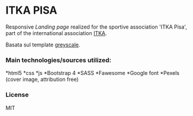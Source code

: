 # ITKA PISA

Responsive *Landing page* realized for the sportive association 'ITKA Pisa', part of the international association [ITKA](http://www.itkataiji.com/).

Basata sul template [greyscale](https://startbootstrap.com/template-overviews/grayscale/). 

### Main technologies/sources utilized:

*html5
*css
*js
*Bootstrap 4
*SASS
*Fawesome
*Google font
*Pexels (cover image, attribution free)

### License

MIT

